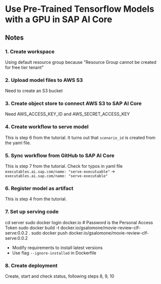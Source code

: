 # Use Pre-Trained Tensorflow Models with a GPU in SAP AI Core

## Notes

### 1. Create workspace
Using default resource group because "Resource Group cannot be created for free tier tenant"

### 2. Upload model files to AWS S3
Need to create an S3 bucket

### 3. Create object store to connect AWS S3 to SAP AI Core
Need AWS_ACCESS_KEY_ID and AWS_SECRET_ACCESS_KEY

### 4. Create workflow to serve model
This is step 6 from the tutorial.
It turns out that `scenario_id` is created from the yaml file.

### 5. Sync workflow from GitHub to SAP AI Core
This is step 7 from the tutorial.
Check for typos in yaml file
`executables.ai.sap.com/name: "serve-executuable"` -> `executables.ai.sap.com/name: "serve-executable"`

### 6. Register model as artifact
This is step 4 from the tutorial.

### 7. Set up serving code
cd server
sudo docker login docker.io  # Password is the Personal Access Token
sudo docker build -t docker.io/gsalomone/movie-review-clf-serve:0.0.2 .
sudo docker push docker.io/gsalomone/movie-review-clf-serve:0.0.2  

- Modify requirements to install latest versions
- Use flag `--ignore-installed` in Dockerfile

### 8. Create deployment
Create, start and check status, following steps 8, 9, 10
